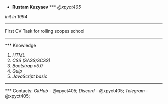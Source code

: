 * **Rustam Kuzyaev**
*** *@xpyct405*


*init in 1994*
**********
First CV Task for rolling scopes school
**********

*** Knowledge

1. *HTML*
2. *CSS (SASS/SCSS)*
3. *Bootstrap v5.0*
4. *Gulp*
5. *JavaScript basic*
**********

*** Contacts:
*GitHub* - @xpyct405;
*Discord* - @xpyct405;
*Telegram* - @xpyct405;
